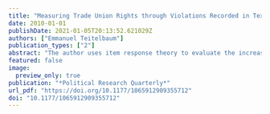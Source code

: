 ```yaml
---
title: "Measuring Trade Union Rights through Violations Recorded in Textual Sources: An Assessment"
date: 2010-01-01
publishDate: 2021-01-05T20:13:52.621029Z
authors: ["Emmanuel Teitelbaum"]
publication_types: ["2"]
abstract: "The author uses item response theory to evaluate the increasingly prominent method of measuring labor rights developed by David Kucera. The analysis shows that most of the component items in the Kucera index relate to the same latent variable, which can be construed as “the propensity to violate labor rights.” At the same time, individual country scores highlight the method’s inability to distinguish between countries known to have excellent respect for worker rights and extremely repressive countries. The final section tests the robustness of Kucera’s finding that there is no relationship between observed labor rights violations and foreign direct investment."
featured: false
image:
  preview_only: true
publication: "*Political Research Quarterly*"
url_pdf: "https://doi.org/10.1177/1065912909355712"
doi: "10.1177/1065912909355712"
---
```


